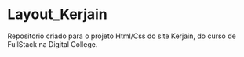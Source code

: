 # Layout_Kerjain
Repositorio criado para o projeto Html/Css do site Kerjain, do curso de FullStack na Digital College.
